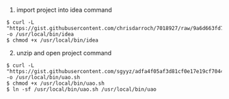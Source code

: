 1. import project into idea command
```
$ curl -L "https://gist.githubusercontent.com/chrisdarroch/7018927/raw/9a6d663fd7a52aa76a943fe8a9bc6091ad06b18d/idea" -o /usr/local/bin/idea
$ chmod +x /usr/local/bin/idea
```
2. unzip and open project command
```
$ curl -L "https://gist.githubusercontent.com/sgyyz/adfa4f05af3d81cf0e17e19cf7044c85/raw/b6b9e871d5a4f5435a09d00b0a52e3db0b90699a/uao.sh" -o /usr/local/bin/uao.sh
$ chmod +x /usr/local/bin/uao.sh
$ ln -sf /usr/local/bin/uao.sh /usr/local/bin/uao
```
